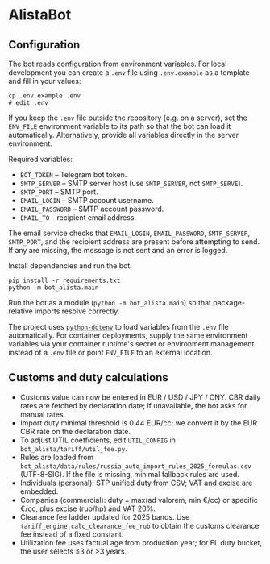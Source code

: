 # AlistaBot

## Configuration

The bot reads configuration from environment variables. For local development you can create a `.env` file using `.env.example` as a template and fill in your values:

```
cp .env.example .env
# edit .env
```

If you keep the `.env` file outside the repository (e.g. on a server), set the `ENV_FILE` environment variable to its path so that the bot can load it automatically. Alternatively, provide all variables directly in the server environment.

Required variables:

- `BOT_TOKEN` – Telegram bot token.
- `SMTP_SERVER` – SMTP server host (use `SMTP_SERVER`, not `SMTP_SERVE`).
- `SMTP_PORT` – SMTP port.
- `EMAIL_LOGIN` – SMTP account username.
- `EMAIL_PASSWORD` – SMTP account password.
- `EMAIL_TO` – recipient email address.

The email service checks that `EMAIL_LOGIN`, `EMAIL_PASSWORD`, `SMTP_SERVER`, `SMTP_PORT`, and the recipient address are present before attempting to send. If any are missing, the message is not sent and an error is logged.

Install dependencies and run the bot:

```
pip install -r requirements.txt
python -m bot_alista.main
```

Run the bot as a module (`python -m bot_alista.main`) so that package-relative imports
resolve correctly.

The project uses [`python-dotenv`](https://pypi.org/project/python-dotenv/) to load variables from the `.env` file automatically. For container deployments, supply the same environment variables via your container runtime's secret or environment management instead of a `.env` file or point `ENV_FILE` to an external location.

## Customs and duty calculations

- Customs value can now be entered in EUR / USD / JPY / CNY. CBR daily rates are fetched by declaration date; if unavailable, the bot asks for manual rates.
- Import duty minimal threshold is 0.44 EUR/cc; we convert it by the EUR CBR rate on the declaration date.
- To adjust UTIL coefficients, edit `UTIL_CONFIG` in `bot_alista/tariff/util_fee.py`.
- Rules are loaded from `bot_alista/data/rules/russia_auto_import_rules_2025_formulas.csv` (UTF-8-SIG). If the file is missing, minimal fallback rules are used.
- Individuals (personal): STP unified duty from CSV; VAT and excise are embedded.
- Companies (commercial): duty = max(ad valorem, min €/cc) or specific €/cc, plus excise (rub/hp) and VAT 20%.
- Clearance fee ladder updated for 2025 bands. Use
  `tariff_engine.calc_clearance_fee_rub` to obtain the customs clearance fee
  instead of a fixed constant.
- Utilization fee uses factual age from production year; for FL duty bucket, the user selects ≤3 or >3 years.

